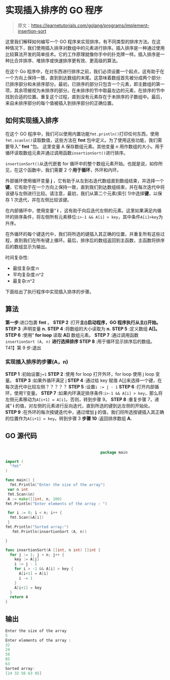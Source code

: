 # 实现插入排序的 GO 程序

> 原文：<https://learnetutorials.com/golang/programs/implement-insertion-sort>

这里我们解释如何编写一个 GO 程序来实现排序。有不同类型的排序方法。在这种情况下，我们使用插入排序对数组中的元素进行排序。插入排序是一种通过使用比较算法开发的简单技术。它的工作原理就像你手中的扑克牌一样。插入排序是一种比合并排序、堆排序或快速排序更有效、更高级的算法。

在这个 Go 程序中，在对东西进行排序之前，我们必须设置一个起点，这有助于在一个方向上保持一致，直到到达数组的末尾。这意味着数组首先被分成两个部分:已排序部分和未排序部分。最初，已排序的部分只包含一个元素，即主数组的第一项，其余项被视为未排序的部分。在未排序的节中取最左边的元素，在排序的节中找到合适的位置。重复这个过程，直到没有元素存在于未排序的子数组中。最后，来自未排序部分的每个值被插入到排序部分的正确位置。

## 如何实现插入排序

在这个 GO 程序中，我们可以使用内置功能`fmt.println()`打印任何东西，使用`fmt.scanln()`读取数值，这些方法在 **fmt** 包中定义。为了使用这些功能，我们需要导入“ **fmt** ”包。
这里变量 A 保存数组元素。其他变量 n 用作数组的大小。用于循环读取数组元素并通过调用函数`insertionSort()`进行排序。

`insertionSort()`从迭代嵌套 for 循环中的整个数组元素开始。也就是说，如你所见，在这个函数中，我们需要 2 个**用于循环**，外环和内环。

外部循环使用循环变量 **j** ，它有助于从左到右迭代数组直到数组结束，并选择一个**键**，它有助于在一个方向上保持一致，直到我们到达数组结束，并在每次迭代中将该键与左侧进行比较。请注意，最初，我们从第二个元素(索引 1)中选择**键**，以保存 1 次迭代，并在左侧比较该键。

在内部循环中，使用变量“ **i** ，这有助于向后迭代左侧的元素。这里如果满足内循环的排序条件，将左侧所有元素移位:`i>-1 && A[i] > key`，其中条件`A[i]>key`为升序。

在外循环的每个键迭代中，我们将所选的键插入其正确的位置，并重复所有这些过程，直到我们在所有键上循环。最后，排序后的数组返回到主函数，主函数将排序后的数组显示为输出。

时间复杂性:

*   最佳复杂度:n
*   平均复杂度:n^2
*   最复杂:n^2

下面给出了执行程序中实现插入排序的步骤。

## 算法

**第一步**:进口包裹 **fmt** 。
**STEP 2** :打开**主()**启动程序，GO 程序执行从**主()开始。**
**STEP 3** :声明变量 **n.**
**STEP 4** :将数组的大小读取为 **n.**
**STEP 5** :定义数组 **A[]。**
**STEP 6** :使用“ **for loop** 读取 **A[]** 数组元素。
**STEP 7** :通过调用函数`insertionSort (A, n)`
**进行选择排序 STEP 8** :用于循环显示排序后的数组。
T41】第 9 步:退出

### 实现插入排序的步骤(A，n)

**STEP 1** :初始设置`j=1`
**STEP 2** :使用 for loop 打开外环，for loop 使用 j loop 变量。
**STEP 3** :如果外循环满足 j
**STEP 4** :通过给 key 赋值 A[j]来选择一个键，在每次迭代中比较左侧？？？？？
**STEP 5** :设置`i := j - 1`
**STEP 6** :打开内部循环，使用‘I’变量。
**STEP 7** :如果内环满足排序条件:`i>-1 && A[i] > key`，那么将左侧元素移动为`A[i+1] = A[i]`。否则，转到步骤 9。
**STEP 8** :重复步骤 7，递减“ **i** 的值，对左侧的元素进行反向迭代，直到所选的键到达左侧的开始处。
**STEP 9** :在外环的每次按键迭代中，通过增加 **j** 的值，我们将所选按键插入其正确的位置作为`A[i+1] = key`。转到步骤 3
**步骤 10** :返回排序数组 **A.**

## GO 源代码

```go

                                          package main

import (
  "fmt"
)

func main() {
  fmt.Println("Enter the size of the array")
 var n int
 fmt.Scan(&n)
 A := make([]int, n, 100)
fmt.Println("Enter elements of the array : ")

 for i := 0; i < n; i++ {
  fmt.Scan(&A[i])
 }
fmt.Println("Sorted array:")
   fmt.Println(insertionSort (A, n))

}

func insertionSort(A []int, n int) []int {
  for j := 1; j < n; j++ {
    key := A[j]
    i := j - 1
    for i > -1 && A[i] > key {
      A[i+1] = A[i]
      i -= 1
    }
    A[i+1] = key
  }
  return A
} 

```

## 输出

```go
Enter the size of the array
5
Enter elements of the array : 
32
24
56
85
63
Sorted array:
[24 32 56 63 85] 
```